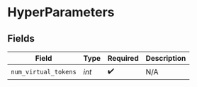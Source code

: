 # HyperParameters


## Fields

| Field                | Type                 | Required             | Description          |
| -------------------- | -------------------- | -------------------- | -------------------- |
| `num_virtual_tokens` | *int*                | :heavy_check_mark:   | N/A                  |
